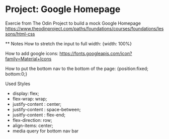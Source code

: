 # Project: Google Homepage

Exercie from The Odin Project to build a mock Google Homepage
https://www.theodinproject.com/paths/foundations/courses/foundations/lessons/html-css


** Notes
How to stretch the input to full width: {width: 100%}

How to add google icons:
https://fonts.googleapis.com/icon?family=Material+Icons

How to put the bottom nav to the bottom of the page:
{position:fixed; bottom:0;}

Used Styles

- display: flex;
- flex-wrap: wrap;
- justify-content : center;
- justify-content : space-between;
- jusitfy-content : flex-end;
- flex-direction: row;
- align-items: center;
- media query for bottom nav bar